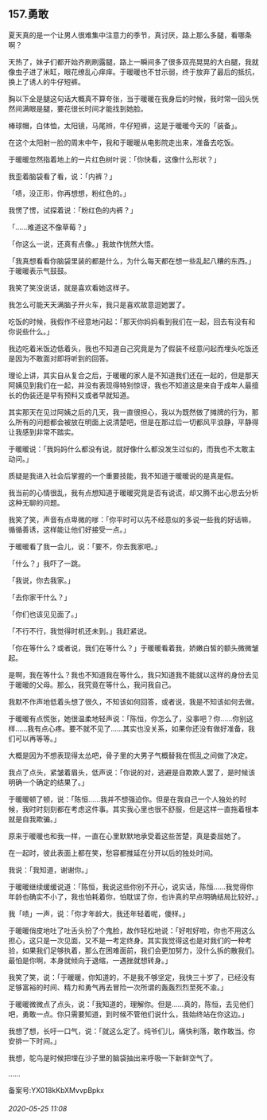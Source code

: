 ## 157.勇敢
夏天真的是一个让男人很难集中注意力的季节，真讨厌，路上那么多腿，看哪条啊？


天热了，妹子们都开始齐刷刷露腿，路上一瞬间多了很多双亮晃晃的大白腿，我就像虫子进了米缸，眼花缭乱心痒痒。于暖暖也不甘示弱，终于放弃了最后的抵抗，换上了诱人的牛仔短裤。


胸以下全是腿这句话大概真不算夸张，当于暖暖在我身后的时候，我时常一回头恍然间满眼是腿，要花很长时间才能找到她脸。


棒球帽，白体恤，太阳镜，马尾辫，牛仔短裤，这是于暖暖今天的「装备」。


在这个太阳射一脸的周末中午，我和于暖暖从电影院走出来，准备去吃饭。


于暖暖忽然指着地上的一片红色树叶说：「你快看，这像什么形状？」


我歪着脑袋看了看，说：「内裤？」


「啧，没正形，你再想想，粉红色的。」


我愣了愣，试探着说：「粉红色的内裤？」


「……难道这不像草莓？」


「你这么一说，还真有点像。」我故作恍然大悟。


「我真想看看你脑袋里装的都是什么，为什么每天都在想一些乱起八糟的东西。」于暖暖表示气鼓鼓。


我笑了笑没说话，就是喜欢看她这样子。


我怎么可能天天满脑子开火车，我只是喜欢故意逗她罢了。


吃饭的时候，我假作不经意地问起：「那天你妈妈看到我们在一起，回去有没有和你说些什么。」


我边吃着米饭边低着头，我也不知道自己究竟是为了假装不经意问起而埋头吃饭还是因为不敢面对即将听到的回答。


理论上讲，其实自从复合之后，于暖暖的家人是不知道我们还在一起的，但是那天阿姨见到我们在一起，并没有表现得特别惊讶，我也不知道这是来自于成年人最擅长的伪装还是早有预料又或者早就知道。


其实那天在见过阿姨之后的几天，我一直很担心，我以为既然做了摊牌的行为，那么所有的问题都会被放在明面上说清楚吧，但是在那过后一切都风平浪静，平静得让我感到非常不踏实。


于暖暖说：「我妈妈什么都没有说，就好像什么都没发生过似的，而我也不太敢主动问。」


质疑是我进入社会后掌握的一个重要技能，我不知道于暖暖说的是真是假。


我当前的心情很乱，我有点想知道于暖暖究竟是否有说谎，却又腾不出心思去分析这种无聊的问题。


我笑了笑，声音有点卑微的嗲：「你平时可以先不经意似的多说一些我的好话嘛，循循善诱，这样能让他们好接受一点。」


于暖暖看了我一会儿，说：「要不，你去我家吧。」


「什么？」我吓了一跳。


「我说，你去我家。」


「去你家干什么？」


「你们也该见见面了。」


「不行不行，我觉得时机还未到。」我赶紧说。


「你在等什么？或者说，我们在等什么？」于暖暖看着我，娇嫩白皙的额头微微皱起。


是啊，我在等什么？我也不知道我在等什么，我只知道我不能就以这样的身份去见于暖暖的父母。那么，我究竟在等什么，我问我自己。


我默不作声地低着头想了很久，不知该如何回答，或者说，我是不知该如何去做。


于暖暖有点慌张，她很温柔地轻声说：「陈恒，你怎么了，没事吧？你……你别这样……我有点心疼。要不就不见了……其实也没关系，如果你还没有做好准备，我们可以再等等。」


大概是因为不想表现得太怂吧，骨子里的大男子气概替我在慌乱之间做了决定。


我点了点头，紧皱着眉头，低声说：「你说的对，逃避是自欺欺人罢了，是时候该明确一个确定的结果了。」


于暖暖顿了顿，说：「陈恒……我并不想强迫你。但是在我自己一个人独处的时候，我时时刻刻都在考虑这件事。其实我心里也很不舒服，但是这样一直拖着根本就是自我欺骗。」


原来于暖暖也和我一样，一直在心里默默地承受着这些苦楚，真是委屈她了。


在一起时，彼此表面上都在笑，愁容都推延在分开以后的独处时间。


我说：「我知道，谢谢你。」


于暖暖继续缓缓说道：「陈恒，我说这些你别不开心，说实话，陈恒……我觉得你年龄也确实不小了，我也怕耗着你，怕耽误了你，也许真的早点明确结局比较好。」


我「啧」一声，说：「你才年龄大，我还年轻着呢，傻样。」


于暖暖俏皮地吐了吐舌头扮了个鬼脸，故作轻松地说：「好啦好啦，你也不用这么担心，这只是一次见面，又不是一考定终身。其实我觉得这也是对我们的一种考验，如果我们足够执着，那么在困难面前，我们会更加努力，没什么拆的散我们。最怕是你啊，本身就倾向于退缩，一遇挫就想转身。」


我笑了笑，说：「于暖暖，你知道的，不是我不够坚定，我快三十岁了，已经没有足够富裕的时间、精力和勇气再去冒险一次所谓的轰轰烈烈至死不渝。」


于暖暖微微点了点头，说：「我知道的，理解你。但是……真的，陈恒，去见他们吧，勇敢一点。你只需要知道，到时候不管他们说什么，我始终站在你这边。」


我想了想，长吁一口气，说：「就这么定了。纯爷们儿，痛快利落，敢作敢当。你安排一下时间。」


我想，鸵鸟是时候把埋在沙子里的脑袋抽出来呼吸一下新鲜空气了。


……


备案号:YX018kKbXMvvpBpkx


###### 2020-05-25 11:08
